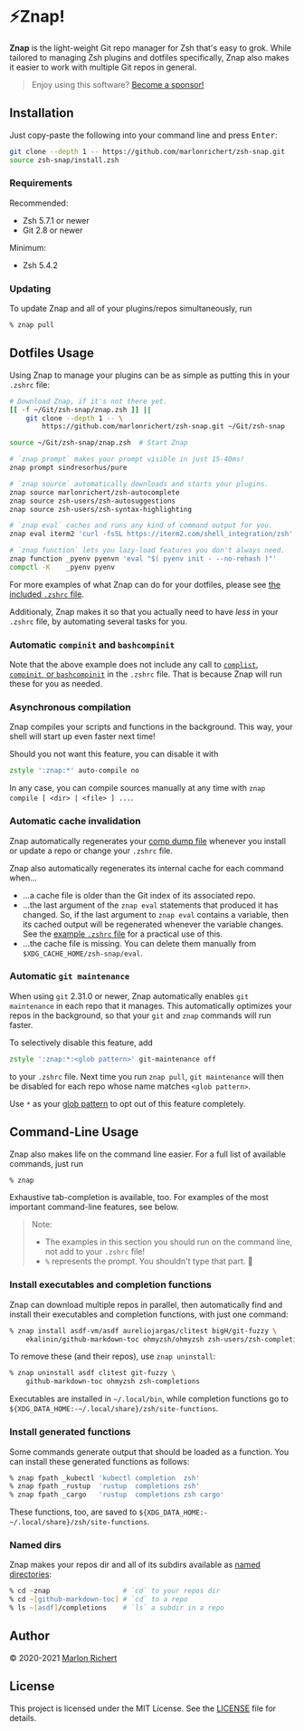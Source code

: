 # ⚡️Znap!
**Znap** is the light-weight Git repo manager for Zsh that's easy to grok. While tailored to
managing Zsh plugins and dotfiles specifically, Znap also makes it easier to work with multiple Git
repos in general.

> Enjoy using this software? [Become a sponsor!](https://github.com/sponsors/marlonrichert)

## Installation
Just copy-paste the following into your command line and press <kbd>Enter</kbd>:
```zsh
git clone --depth 1 -- https://github.com/marlonrichert/zsh-snap.git
source zsh-snap/install.zsh
```

### Requirements

Recommended:
* Zsh 5.7.1 or newer
* Git 2.8 or newer

Minimum:
* Zsh 5.4.2

### Updating
To update Znap and all of your plugins/repos simultaneously, run
```zsh
% znap pull
```

## Dotfiles Usage
Using Znap to manage your plugins can be as simple as putting this in your `.zshrc` file:
```zsh
# Download Znap, if it's not there yet.
[[ -f ~/Git/zsh-snap/znap.zsh ]] ||
    git clone --depth 1 -- \
        https://github.com/marlonrichert/zsh-snap.git ~/Git/zsh-snap

source ~/Git/zsh-snap/znap.zsh  # Start Znap

# `znap prompt` makes your prompt visible in just 15-40ms!
znap prompt sindresorhus/pure

# `znap source` automatically downloads and starts your plugins.
znap source marlonrichert/zsh-autocomplete
znap source zsh-users/zsh-autosuggestions
znap source zsh-users/zsh-syntax-highlighting

# `znap eval` caches and runs any kind of command output for you.
znap eval iterm2 'curl -fsSL https://iterm2.com/shell_integration/zsh'

# `znap function` lets you lazy-load features you don't always need.
znap function _pyenv pyenvn 'eval "$( pyenv init - --no-rehash )"'
compctl -K    _pyenv pyenv
```

For more examples of what Znap can do for your dotfiles, please see [the included `.zshrc`
file](.zshrc).

Additionaly, Znap makes it so that you actually need to have _less_ in your `.zshrc` file, by
automating several tasks for you.

### Automatic `compinit` and `bashcompinit`
Note that the above example does not include any call to
[`complist`](http://zsh.sourceforge.net/Doc/Release/Zsh-Modules.html#The-zsh_002fcomplist-Module),
[`compinit`, or
`bashcompinit`](http://zsh.sourceforge.net/Doc/Release/Completion-System.html#Initialization) in
the `.zshrc` file. That is because Znap will run these for you as needed.

### Asynchronous compilation
Znap compiles your scripts and functions in the background. This way, your shell will start up even
faster next time!

Should you not want this feature, you can disable it with
```zsh
zstyle ':znap:*' auto-compile no
```

In any case, you can compile sources manually at any time with
`znap compile [ <dir> | <file> ] ...`.

### Automatic cache invalidation
Znap automatically regenerates your [comp dump
file](http://zsh.sourceforge.net/Doc/Release/Completion-System.html#Use-of-compinit) whenever you
install or update a repo or change your `.zshrc` file.

Znap also automatically regenerates its internal cache for each command when…
* …a cache file is older than the Git index of its associated repo.
* …the last argument of the `znap eval` statements that produced it has changed. So, if the last
  argument to `znap eval` contains a variable, then its cached output will be regenerated whenever
  the variable changes. See the [example `.zshrc` file](.zshrc) for a practical use of this.
* …the cache file is missing. You can delete them manually from `$XDG_CACHE_HOME/zsh-snap/eval`.

### Automatic `git maintenance`
When using `git` 2.31.0 or newer, Znap automatically enables `git maintenance` in each repo that it
manages. This automatically optimizes your repos in the background, so that your `git` and `znap`
commands will run faster.

To selectively disable this feature, add
```zsh
zstyle ':znap:*:<glob pattern>' git-maintenance off
```
to your `.zshrc` file. Next time you run `znap pull`, `git maintenance` will then be disabled for
each repo whose name matches `<glob pattern>`.

Use `*` as your [glob
pattern](https://zsh.sourceforge.io/Doc/Release/Expansion.html#Filename-Generation) to opt out of
this feature completely.

## Command-Line Usage
Znap also makes life on the command line easier. For a full list of available commands, just run
```zsh
% znap
```
Exhaustive tab-completion is available, too. For examples of the most important command-line
features, see below.

> Note:
> * The examples in this section you should run on the command line, not add to your `.zshrc`
>   file!
> * `%` represents the prompt. You shouldn't type that part. 🙂

### Install executables and completion functions
Znap can download multiple repos in parallel, then automatically find and install their
executables and completion functions, with just one command:
```zsh
% znap install asdf-vm/asdf aureliojargas/clitest bigH/git-fuzzy \
    ekalinin/github-markdown-toc ohmyzsh/ohmyzsh zsh-users/zsh-completions
```

To remove these (and their repos), use `znap uninstall`:
```zsh
% znap uninstall asdf clitest git-fuzzy \
    github-markdown-toc ohmyzsh zsh-completions
```

Executables are installed in `~/.local/bin`, while completion functions go to
`${XDG_DATA_HOME:-~/.local/share}/zsh/site-functions`.

### Install generated functions
Some commands generate output that should be loaded as a function. You can install these generated
functions as follows:
```zsh
% znap fpath _kubectl 'kubectl completion  zsh'
% znap fpath _rustup  'rustup  completions zsh'
% znap fpath _cargo   'rustup  completions zsh cargo'
```

These functions, too, are saved to `${XDG_DATA_HOME:-~/.local/share}/zsh/site-functions`.

### Named dirs
Znap makes your repos dir and all of its subdirs available as [named
directories](http://zsh.sourceforge.net/Doc/Release/Expansion.html#Filename-Expansion):
```zsh
% cd ~znap                  # `cd` to your repos dir
% cd ~[github-markdown-toc] # `cd` to a repo
% ls ~[asdf]/completions    # `ls` a subdir in a repo
```

## Author
© 2020-2021 [Marlon Richert](https://github.com/marlonrichert)

## License
This project is licensed under the MIT License. See the [LICENSE](LICENSE) file for details.

